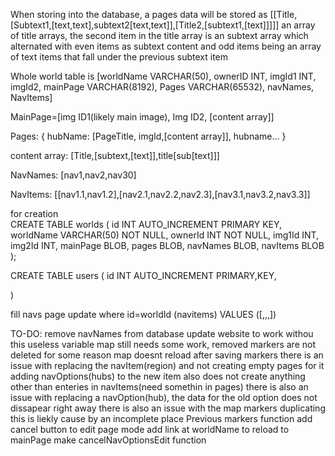 When storing into the database, a pages data will be stored as [[Title,[Subtext1,[text,text],subtext2[text,text]],[Title2,[subtext1,[text]]]]]
an array of title arrays, the second item in the title array is an subtext array which alternated with even items as subtext content and odd items being an array of text items that fall under the previous subtext item

Whole  world table is [worldName VARCHAR(50), ownerID INT, imgId1 INT, imgId2, mainPage VARCHAR(8192), Pages VARCHAR(65532), navNames, NavItems]

MainPage=[img ID1(likely main image), Img ID2, [content array]]

Pages:
{
    hubName: [PageTitle, imgId,[content array]],
    hubname...
}

content array:
[Title,[subtext,[text]],title[sub[text]]]

NavNames:
[nav1,nav2,nav30]

NavItems:
[[nav1.1,nav1.2],[nav2.1,nav2.2,nav2.3],[nav3.1,nav3.2,nav3.3]]


for creation                    
    CREATE TABLE worlds (
    id INT AUTO_INCREMENT PRIMARY KEY,
    worldName VARCHAR(50) NOT NULL,
    ownerId INT NOT NULL,
    img1Id INT,
    img2Id INT,
    mainPage BLOB,
    pages BLOB,
    navNames BLOB,
    navItems BLOB
);

CREATE TABLE users (
    id INT AUTO_INCREMENT PRIMARY,KEY,
    
)

fill navs page
    update where id=worldId (navitems) VALUES ([,,,])


TO-DO:
remove navNames from database
update website to work withou this useless variable
map still needs some work, removed markers are not deleted for some reason
map doesnt reload after saving markers
there is an issue with replacing the navItem(region) and not creating empty pages for it
    adding navOptions(hubs) to the new item also does not create anything other than enteries in navItems(need somethin in pages)
there is also an issue with replacing a navOption(hub), the data for the old option does not dissapear right away
there is also an issue with the map markers duplicating
    this is liekly cause by an incomplete place Previous markers function
add cancel button to edit page mode
add link at worldName to reload to mainPage
make cancelNavOptionsEdit function



